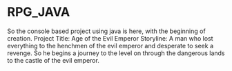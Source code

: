 # RPG_JAVA
So the console based project using java is here, with the beginning of creation.
Project Title: Age of the Evil Emperor
Storyline: A man who lost everything to the henchmen of the evil emperor and desperate to seek a revenge.
           So he begins a journey to the level on through the dangerous lands to the castle of the evil emperor.


